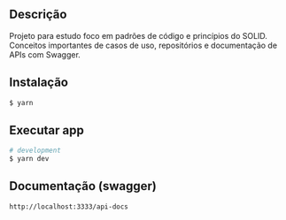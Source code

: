 ## Descrição

Projeto para estudo foco em padrões de código e princípios do SOLID. Conceitos importantes de casos de uso, repositórios e documentação de APIs com Swagger.

## Instalação

```bash
$ yarn
```

## Executar app

```bash
# development
$ yarn dev
```

## Documentação (swagger)

```bash
http://localhost:3333/api-docs
```
